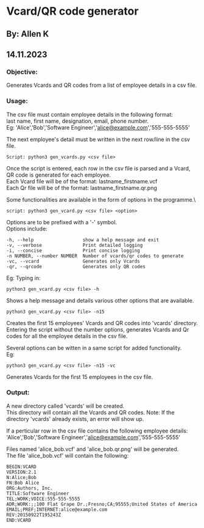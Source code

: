 # Vcard/QR code generator
## By: Allen K
## 14.11.2023

### Objective:
	
Generates Vcards and QR codes from a list of employee details in a csv file.

### Usage:

The csv file must contain employee details in the following format:\
	last name, first name, designation, email, phone number.\
Eg: 'Alice','Bob','Software Engineer','alice@example.com','555-555-5555'

The next employee's detail must be written in the next row/line in the csv file.
	
	Script: python3 gen_vcards.py <csv file>

Once the script is entered, each row in the csv file is parsed and a Vcard, QR code is generated for each employee.\
Each Vcard file will be of the format: lastname_firstname.vcf\
Each Qr file will be of the format: lastname_firstname.qr.png

Some functionalities are available in the form of options in the programme.\

	script: python3 gen_vcard.py <csv file> <option>

Options are to be prefixed with a '-' symbol.\
Options include:

	-h, --help                  show a help message and exit
	-v, --verbose               Print detailed logging
	-i, --concise               Print concise logging
	-n NUMBER, --number NUMBER  Number of vcards/qr codes to generate
	-vc, --vcard                Generates only Vcards
	-qr, --qrcode               Generates only QR codes

Eg: Typing in:

	python3 gen_vcard.py <csv file> -h 

Shows a help message and details various other options that are available.

	python3 gen_vcard.py <csv file> -n15

Creates the first 15 employees' Vcards and QR codes into 'vcards' directory.\
Entering the script without the number options, generates Vcards and Qr codes for all the employee details in the csv file. 

Several options can be witten in a same script for added functionality.\
Eg:

	python3 gen_vcard.py <csv file> -n15 -vc

Generates Vcards for the first 15 employees in the csv file.
 
### Output:

A new directory called 'vcards' will be created.\
This directory will contain all the Vcards and QR codes.
Note: If the directory 'vcards' already exists, an error will show up.
	
If a perticular row in the csv file contains the following employee details:\
	'Alice','Bob','Software Engineer','alice@example.com','555-555-5555'
	
Files named 'alice_bob.vcf' and 'alice_bob.qr.png' will be generated.\
The file 'alice_bob.vcf' will contain the following:

	BEGIN:VCARD
	VERSION:2.1
	N:Alice;Bob
	FN:Bob Alice
	ORG:Authors, Inc.
	TITLE:Software Engineer
	TEL;WORK;VOICE:555-555-5555
	ADR;WORK:;;100 Flat Grape Dr.;Fresno;CA;95555;United States of America
	EMAIL;PREF;INTERNET:alice@example.com
	REV:20150922T195243Z
	END:VCARD
	

	   
